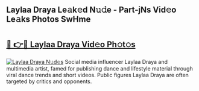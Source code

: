 ## Laylaa Draya Le𝚊k𝚎d N𝚞𝚍e - Part-jNs Vid𝚎o Le𝚊ks Photos SwHme

# <h2><a href="http://fbfhwhv.evod.top/?m=Laylaa+Draya">🔗 👉🔴 Laylaa Draya Vid𝚎o Ph𝚘t𝚘s</a></h2>

[![Laylaa Draya N𝚞d𝚎s](https://i.imgur.com/8V9OHl7.gif)](http://fbfhwhv.evod.top/?m=Laylaa+Draya)
Social media influencer Laylaa Draya and multimedia artist, famed for publishing dance and lifestyle material through viral dance trends and short videos. Public figures Laylaa Draya are often targeted by critics and opponents. 
